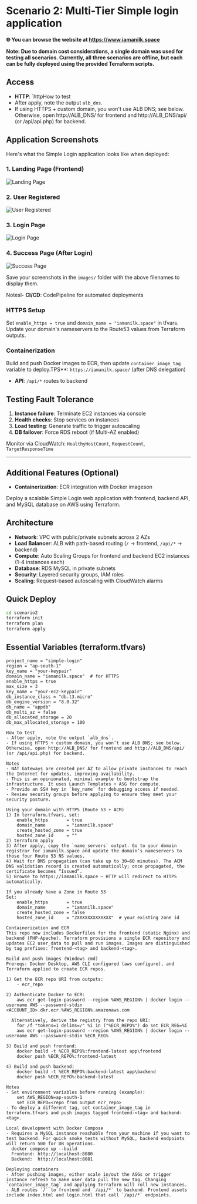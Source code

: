 # Scenario 2: Multi-Tier Simple login application

**🌐 You can browse the website at https://www.iamanilk.space**

**Note: Due to domain cost considerations, a single domain was used for testing all scenarios. Currently, all three scenarios are offline, but each can be fully deployed using the provided Terraform scripts.**

## Access
- **HTTP**: `httpHow to test
- After apply, note the output `alb_dns`.
- If using HTTPS + custom domain, you won't use ALB DNS; see below. Otherwise, open http://ALB_DNS/ for frontend and http://ALB_DNS/api/ (or /api/api.php) for backend.

## Application Screenshots

Here's what the Simple Login application looks like when deployed:

### 1. Landing Page (Frontend)
![Landing Page](./images/landing-page.png)

### 2. User Registered
![User Registered](./images/registered-user.png)

### 3. Login Page  
![Login Page](./images/login-page.png)

### 4. Success Page (After Login)
![Success Page](./images/success-page.png)

Save your screenshots in the `images/` folder with the above filenames to display them.

Notesl- **CI/CD**: CodePipeline for automated deployments

### HTTPS Setup
Set `enable_https = true` and `domain_name = "iamanilk.space"` in tfvars. Update your domain's nameservers to the Route53 values from Terraform outputs.

### Containerization
Build and push Docker images to ECR, then update `container_image_tag` variable to deploy.TPS**: `https://iamanilk.space/` (after DNS delegation)
- **API**: `/api/*` routes to backend

## Testing Fault Tolerance
1. **Instance failure**: Terminate EC2 instances via console
2. **Health checks**: Stop services on instances  
3. **Load testing**: Generate traffic to trigger autoscaling
4. **DB failover**: Force RDS reboot (if Multi-AZ enabled)

Monitor via CloudWatch: `HealthyHostCount`, `RequestCount`, `TargetResponseTime`

---

## Additional Features (Optional)
- **Containerization**: ECR integration with Docker imageson

Deploy a scalable Simple Login web application with frontend, backend API, and MySQL database on AWS using Terraform.

## Architecture
- **Network**: VPC with public/private subnets across 2 AZs  
- **Load Balancer**: ALB with path-based routing (`/` → frontend, `/api/*` → backend)
- **Compute**: Auto Scaling Groups for frontend and backend EC2 instances (1-4 instances each)
- **Database**: RDS MySQL in private subnets
- **Security**: Layered security groups, IAM roles
- **Scaling**: Request-based autoscaling with CloudWatch alarms

## Quick Deploy
```bash
cd scenario2
terraform init
terraform plan
terraform apply
```

## Essential Variables (terraform.tfvars)
```hcl
project_name = "simple-login"
region = "ap-south-1"
key_name = "your-keypair"
domain_name = "iamanilk.space"  # for HTTPS
enable_https = true
max_size = 3
key_name = "your-ec2-keypair"
db_instance_class = "db.t3.micro"
db_engine_version = "8.0.32"
db_name = "appdb"
db_multi_az = false
db_allocated_storage = 20
db_max_allocated_storage = 100

How to test
- After apply, note the output `alb_dns`.
- If using HTTPS + custom domain, you won’t use ALB DNS; see below. Otherwise, open http://ALB_DNS/ for frontend and http://ALB_DNS/api/ (or /api/api.php) for backend.

Notes
- NAT Gateways are created per AZ to allow private instances to reach the Internet for updates, improving availability.
- This is an opinionated, minimal example to bootstrap the infrastructure. It uses Launch Templates + ASG for compute.
- Provide an SSH key in `key_name` for debugging access if needed.
- Review security groups before applying to ensure they meet your security posture.

Using your domain with HTTPS (Route 53 + ACM)
1) In terraform.tfvars, set:
	enable_https       = true
	domain_name        = "iamanilk.space"
	create_hosted_zone = true
	hosted_zone_id     = ""
2) terraform apply
3) After apply, copy the `name_servers` output. Go to your domain registrar for iamanilk.space and update the domain’s nameservers to those four Route 53 NS values.
4) Wait for DNS propagation (can take up to 30–60 minutes). The ACM DNS validation record is created automatically; once propagated, the certificate becomes “Issued”.
5) Browse to https://iamanilk.space — HTTP will redirect to HTTPS automatically.

If you already have a Zone in Route 53
Set:
	enable_https       = true
	domain_name        = "iamanilk.space"
	create_hosted_zone = false
	hosted_zone_id     = "ZXXXXXXXXXXXXX"  # your existing zone id

Containerization and ECR
This repo now includes Dockerfiles for the frontend (static Nginx) and backend (PHP-Apache). Terraform provisions a single ECR repository and updates EC2 user_data to pull and run images. Images are distinguished by tag prefixes: frontend-<tag> and backend-<tag>.

Build and push images (Windows cmd)
Prereqs: Docker Desktop, AWS CLI configured (aws configure), and Terraform applied to create ECR repos.

1) Get the ECR repo URI from outputs:
	- ecr_repo

2) Authenticate Docker to ECR:
	aws ecr get-login-password --region %AWS_REGION% | docker login --username AWS --password-stdin <ACCOUNT_ID>.dkr.ecr.%AWS_REGION%.amazonaws.com

  Alternatively, derive the registry from the repo URI:
	for /f "tokens=1 delims=/" %i in ("%ECR_REPO%") do set ECR_REG=%i
	aws ecr get-login-password --region %AWS_REGION% | docker login --username AWS --password-stdin %ECR_REG%

3) Build and push frontend:
	docker build -t %ECR_REPO%:frontend-latest app\frontend
	docker push %ECR_REPO%:frontend-latest

4) Build and push backend:
	docker build -t %ECR_REPO%:backend-latest app\backend
	docker push %ECR_REPO%:backend-latest

Notes
- Set environment variables before running (example):
	set AWS_REGION=ap-south-1
	set ECR_REPO=<repo from output ecr_repo>
- To deploy a different tag, set container_image_tag in terraform.tfvars and push images tagged frontend-<tag> and backend-<tag>.

Local development with Docker Compose
- Requires a MySQL instance reachable from your machine if you want to test backend. For quick smoke tests without MySQL, backend endpoints will return 500 for DB operations.
  docker compose up --build
  Frontend: http://localhost:8080
  Backend:  http://localhost:8081

Deploying containers
- After pushing images, either scale in/out the ASGs or trigger instance refresh to make user_data pull the new tag. Changing `container_image_tag` and applying Terraform will roll new instances.
- ALB routes `/` to frontend and `/api/*` to backend. Frontend assets include index.html and login.html that call `/api/*` endpoints.

